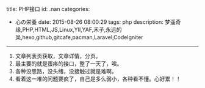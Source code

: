 title: PHP接口
id: .nan
categories:
  - 心の栄養
date: 2015-08-26 08:00:29
tags: php
description: 梦遥奇缘,PHP,HTML,JS,Linux,YII,YAF,禾子,永远的呆,hexo,github,gitcafe,pacman,Laravel,CodeIgniter
---

1.  文章列表页获取，文章详情，分页。
2.  最主要的就是蛋疼的接口，整了一天了，唉。
3.  各种没思路，没头绪，没接触过就是难啊。
4.  看着这一堆的问题要疯了，自己是多么弱小，各种看不懂。心好累！！